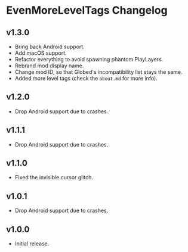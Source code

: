 # EvenMoreLevelTags Changelog
## v1.3.0
- Bring back Android support.
- Add macOS support.
- Refactor everything to avoid spawning phantom PlayLayers.
- Rebrand mod display name.
- Change mod ID, so that Globed's incompatibility list stays the same.
- Added more level tags (check the `about.md` for more info).
## v1.2.0
- Drop Android support due to crashes.
## v1.1.1
- Drop Android support due to crashes.
## v1.1.0
- Fixed the invisible cursor glitch.
## v1.0.1
- Drop Android support due to crashes.
## v1.0.0
- Initial release.